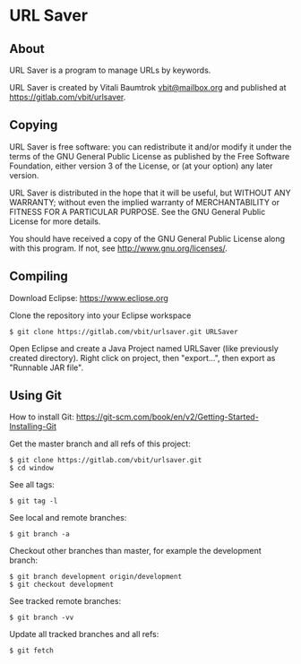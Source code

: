 # URL Saver

## About
URL Saver is a program to manage URLs by keywords.

URL Saver is created by Vitali Baumtrok <vbit@mailbox.org> and published at <https://gitlab.com/vbit/urlsaver>.

## Copying
URL Saver is free software: you can redistribute it and/or modify
it under the terms of the GNU General Public License as published by
the Free Software Foundation, either version 3 of the License, or
(at your option) any later version.

URL Saver is distributed in the hope that it will be useful,
but WITHOUT ANY WARRANTY; without even the implied warranty of
MERCHANTABILITY or FITNESS FOR A PARTICULAR PURPOSE.  See the
GNU General Public License for more details.

You should have received a copy of the GNU General Public License
along with this program.  If not, see <http://www.gnu.org/licenses/>.

## Compiling
Download Eclipse: <https://www.eclipse.org>

Clone the repository into your Eclipse workspace

	$ git clone https://gitlab.com/vbit/urlsaver.git URLSaver

Open Eclipse and create a Java Project named URLSaver (like previously created directory). Right click on project, then "export...", then export as "Runnable JAR file".

## Using Git
How to install Git: <https://git-scm.com/book/en/v2/Getting-Started-Installing-Git>

Get the master branch and all refs of this project:

	$ git clone https://gitlab.com/vbit/urlsaver.git
	$ cd window

See all tags:

	$ git tag -l

See local and remote branches:

	$ git branch -a

Checkout other branches than master, for example the development branch:

	$ git branch development origin/development
	$ git checkout development

See tracked remote branches:

	$ git branch -vv

Update all tracked branches and all refs:

	$ git fetch
